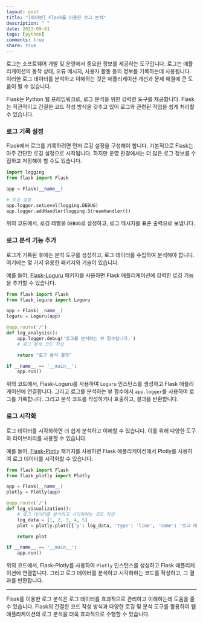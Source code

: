 ```yaml
---
layout: post
title: "[파이썬] Flask를 이용한 로그 분석"
description: " "
date: 2023-09-01
tags: [python]
comments: true
share: true
---
```


로그는 소프트웨어 개발 및 운영에서 중요한 정보를 제공하는 도구입니다. 로그는 애플리케이션의 동작 상태, 오류 메시지, 사용자 활동 등의 정보를 기록하는데 사용됩니다. 이러한 로그 데이터를 분석하고 이해하는 것은 애플리케이션 개선과 문제 해결에 큰 도움이 될 수 있습니다.

Flask는 Python 웹 프레임워크로, 로그 분석을 위한 강력한 도구를 제공합니다. Flask는 직관적이고 간결한 코드 작성 방식을 갖추고 있어 로그와 관련된 작업을 쉽게 처리할 수 있습니다.

### 로그 기록 설정

Flask에서 로그를 기록하려면 먼저 로깅 설정을 구성해야 합니다. 기본적으로 Flask는 아주 간단한 로깅 설정으로 시작됩니다. 하지만 운영 환경에서는 더 많은 로그 정보를 수집하고 저장해야 할 수도 있습니다.

```python
import logging
from flask import Flask

app = Flask(__name__)

# 로깅 설정
app.logger.setLevel(logging.DEBUG)
app.logger.addHandler(logging.StreamHandler())
```

위의 코드에서, 로깅 레벨을 `DEBUG`로 설정하고, 로그 메시지를 표준 출력으로 보냅니다. 

### 로그 분석 기능 추가

로그가 기록된 후에는 분석 도구를 생성하고, 로그 데이터를 수집하여 분석해야 합니다. 여기에는 몇 가지 유용한 패키지와 기술이 있습니다. 

예를 들어, [Flask-Loguru](https://github.com/ivanmyrotiuk/flask-loguru) 패키지를 사용하면 Flask 애플리케이션에 강력한 로깅 기능을 추가할 수 있습니다.

```python
from flask import Flask
from flask_loguru import Loguru

app = Flask(__name__)
loguru = Loguru(app)

@app.route('/')
def log_analysis():
    app.logger.debug('로그를 분석하는 뷰 함수입니다.')
    # 로그 분석 코드 작성

    return "로그 분석 결과"

if __name__ == '__main__':
    app.run()
```

위의 코드에서, Flask-Loguru를 사용하여 `Loguru` 인스턴스를 생성하고 Flask 애플리케이션에 연결합니다. 그리고 로그를 분석하는 뷰 함수에서 `app.logger`를 사용하여 로그를 기록합니다. 그리고 분석 코드를 작성하거나 호출하고, 결과를 반환합니다.

### 로그 시각화

로그 데이터를 시각화하면 더 쉽게 분석하고 이해할 수 있습니다. 이를 위해 다양한 도구와 라이브러리를 사용할 수 있습니다.

예를 들어, [Flask-Plotly](https://github.com/4Catalyzer/flask-plotly) 패키지를 사용하면 Flask 애플리케이션에서 Plotly를 사용하여 로그 데이터를 시각화할 수 있습니다.

```python
from flask import Flask
from flask_plotly import Plotly

app = Flask(__name__)
plotly = Plotly(app)

@app.route('/')
def log_visualization():
    # 로그 데이터를 분석하고 시각화하는 코드 작성
    log_data = [1, 2, 3, 4, 5]
    plot = plotly.plot([{'y': log_data, 'type': 'line', 'name': '로그 데이터'}], output_type='div')

    return plot

if __name__ == '__main__':
    app.run()
```

위의 코드에서, Flask-Plotly를 사용하여 `Plotly` 인스턴스를 생성하고 Flask 애플리케이션에 연결합니다. 그리고 로그 데이터를 분석하고 시각화하는 코드를 작성하고, 그 결과를 반환합니다.

---

Flask를 이용한 로그 분석은 로그 데이터를 효과적으로 관리하고 이해하는데 도움을 줄 수 있습니다. Flask의 간결한 코드 작성 방식과 다양한 로깅 및 분석 도구를 활용하여 웹 애플리케이션의 로그 분석을 더욱 효과적으로 수행할 수 있습니다.